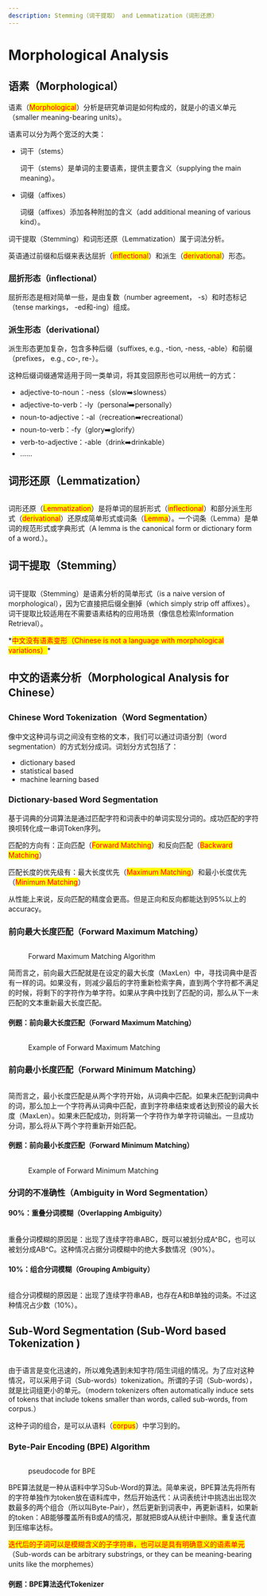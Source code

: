```yaml
---
description: Stemming（词干提取） and Lemmatization（词形还原）
---
```


# Morphological Analysis

## 语素（Morphological）

语素（<mark style="color:red;">Morphological</mark>）分析是研究单词是如何构成的，就是小的语义单元（smaller meaning-bearing units）。

语素可以分为两个宽泛的大类：

*   词干（stems）

    词干（stems）是单词的主要语素，提供主要含义（supplying the main meaning）。
*   词缀（affixes）

    词缀（affixes）添加各种附加的含义（add additional meaning of various kind）。

词干提取（Stemming）和词形还原（Lemmatization）属于词法分析。

英语通过前缀和后缀来表达屈折（<mark style="color:red;">inflectional</mark>）和派生（<mark style="color:red;">derivational</mark>）形态。

### 屈折形态（inflectional）

屈折形态是相对简单一些，是由复数（number agreement， -s）和时态标记（tense markings， -ed和-ing）组成。

### 派生形态（derivational）

派生形态更加复杂，包含多种后缀（suffixes, e.g., -tion, -ness, -able）和前缀（prefixes， e.g., co-, re-）。

这种后缀词缀通常适用于同一类单词，将其变回原形也可以用统一的方式：

* adjective-to-noun：-ness（slow➡️slowness）
* adjective-to-verb：-ly（personal➡️personally）
* noun-to-adjective：-al（recreation➡️recreational）
* noun-to-verb：-fy（glory➡️glorify）
* verb-to-adjective：-able（drink➡️drinkable）
* ……

## 词形还原（Lemmatization）

<figure><img src="../../.gitbook/assets/image (250).png" alt=""><figcaption></figcaption></figure>

词形还原（<mark style="color:red;">Lemmatization</mark>）是将单词的屈折形式（<mark style="color:red;">inflectional</mark>）和部分派生形式（<mark style="color:red;">derivational</mark>）还原成简单形式或词条（<mark style="color:red;">Lemma</mark>）。一个词条（Lemma）是单词的规范形式或字典形式（A lemma is the canonical form or dictionary form of a word.）。

## 词干提取（Stemming）

<figure><img src="../../.gitbook/assets/image (251).png" alt=""><figcaption></figcaption></figure>

词干提取（Stemming）是语素分析的简单形式（is a naive version of morphological），因为它直接把后缀全删掉（which simply strip off affixes）。词干提取比较适用在不需要语素结构的应用场景（像信息检索Information Retrieval）。

\*<mark style="color:red;">中文没有语素变形（Chinese is not a language with morphological variations）</mark>\*

## 中文的语素分析（Morphological Analysis for Chinese）

### Chinese Word Tokenization（Word Segmentation）

像中文这种词与词之间没有空格的文本，我们可以通过词语分割（word segmentation）的方式划分成词。词划分方式包括了：

* dictionary based
* statistical based
* machine learning based

### Dictionary-based Word Segmentation

基于词典的分词算法是通过匹配字符和词表中的单词实现分词的。成功匹配的字符换呗转化成一串词Token序列。

匹配的方向有：正向匹配（<mark style="color:red;">Forward Matching</mark>）和反向匹配（<mark style="color:red;">Backward Matching</mark>）

匹配长度的优先级有：最大长度优先（<mark style="color:red;">Maximum Matching</mark>）和最小长度优先（<mark style="color:red;">Minimum Matching</mark>）

从性能上来说，反向匹配的精度会更高。但是正向和反向都能达到95%以上的accuracy。

### 前向最大长度匹配（Forward Maximum Matching）

<figure><img src="../../.gitbook/assets/image (252).png" alt=""><figcaption><p>Forward Maximum Matching Algorithm</p></figcaption></figure>

简而言之，前向最大匹配就是在设定的最大长度（MaxLen）中，寻找词典中是否有一样的词。如果没有，则减少最后的字符重新检索字典，直到两个字符都不满足的时候，将剩下的字符作为单字符。如果从字典中找到了匹配的词，那么从下一未匹配的文本重新最大长度匹配。

#### 例题：前向最大长度匹配（Forward Maximum Matching）

<figure><img src="../../.gitbook/assets/image (253).png" alt=""><figcaption><p>Example of Forward Maximum Matching</p></figcaption></figure>

### 前向最小长度匹配（Forward Minimum Matching）

<figure><img src="../../.gitbook/assets/image (254).png" alt=""><figcaption></figcaption></figure>

简而言之，最小长度匹配是从两个字符开始，从词典中匹配。如果未匹配到词典中的词，那么加上一个字符再从词典中匹配，直到字符串结束或者达到预设的最大长度（MaxLen）。如果未匹配成功，则将第一个字符作为单字符词输出。一旦成功分词，那么将从下两个字符重新开始匹配。

#### 例题：前向最小长度匹配（Forward Minimum Matching）

<figure><img src="../../.gitbook/assets/image (255).png" alt=""><figcaption><p>Example of Forward Minimum Matching</p></figcaption></figure>

### 分词的不准确性（Ambiguity in Word Segmentation）

#### 90%：重叠分词模糊（Overlapping Ambiguity）

<figure><img src="../../.gitbook/assets/image (256).png" alt=""><figcaption></figcaption></figure>

重叠分词模糊的原因是：出现了连续字符串ABC，既可以被划分成A^BC，也可以被划分成AB^C。这种情况占据分词模糊中的绝大多数情况（90%）。

#### 10%：组合分词模糊（Grouping Ambiguity）

<figure><img src="../../.gitbook/assets/image (258).png" alt=""><figcaption></figcaption></figure>

组合分词模糊的原因是：出现了连续字符串AB，也存在A和B单独的词条。不过这种情况占少数（10%）。

## Sub-Word Segmentation (Sub-Word based Tokenization )

<figure><img src="../../.gitbook/assets/image (6).png" alt=""><figcaption></figcaption></figure>

由于语言是变化迅速的，所以难免遇到未知字符/陌生词组的情况。为了应对这种情况，可以采用子词（Sub-words）tokenization。所谓的子词（Sub-words），就是比词组更小的单元。（modern tokenizers often automatically induce sets of tokens that include tokens smaller than words, called sub-words, from corpus.）

这种子词的组合，是可以从语料（<mark style="color:red;">corpus</mark>）中学习到的。

### Byte-Pair Encoding (BPE) Algorithm

<figure><img src="../../.gitbook/assets/image (1) (1).png" alt=""><figcaption><p>pseudocode for BPE</p></figcaption></figure>

BPE算法就是一种从语料中学习Sub-Word的算法。简单来说，BPE算法先将所有的字符单独作为token放在语料库中，然后开始迭代：从词表统计中挑选出出现次数最多的两个组合（所以叫Byte-Pair），然后更新到词表中，再更新语料，如果新的token：AB能够覆盖所有B或A的情况，那就把B或A从统计中删除。重复迭代直到压缩率达标。

<mark style="color:red;">迭代后的子词可以是模糊含义的子字符串，也可以是具有明确意义的语素单元</mark>（Sub-words can be arbitrary substrings, or they can be meaning-bearing units like the morphemes）

#### 例题：BPE算法迭代Tokenizer

<figure><img src="../../.gitbook/assets/image (2) (1).png" alt=""><figcaption></figcaption></figure>

